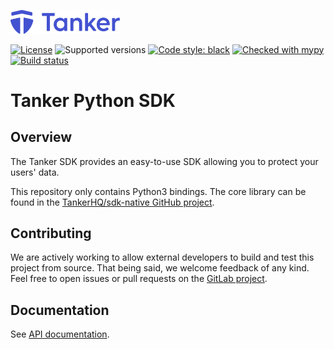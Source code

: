 <a href="#readme"><img src="https://raw.githubusercontent.com/TankerHQ/spec/master/img/tanker-logotype-blue-nomargin-350.png" alt="Tanker logo" width="175" /></a>

[![License](https://img.shields.io/badge/License-Apache%202.0-blue.svg)](https://opensource.org/licenses/Apache-2.0)
![Supported versions](https://img.shields.io/badge/python-v3.7--v3.11-blue)
[![Code style: black](https://img.shields.io/badge/code%20style-black-000000.svg)](https://github.com/psf/black)
[![Checked with mypy](https://img.shields.io/badge/mypy-checked-blue.svg)](https://mypy-lang.org)
[![Build status](https://gitlab.com/TankerHQ/sdk-python/badges/master/pipeline.svg)](https://gitlab.com/TankerHQ/sdk-python/pipelines)

# Tanker Python SDK

## Overview

The Tanker SDK provides an easy-to-use SDK allowing you to protect your users' data.

This repository only contains Python3 bindings. The core library can be found in the [TankerHQ/sdk-native GitHub project](https://github.com/TankerHQ/sdk-native).

## Contributing

We are actively working to allow external developers to build and test this project from source. That being said, we welcome feedback of any kind. Feel free to
open issues or pull requests on the [GitLab project](https://gitlab.com/TankerHQ/sdk-python).

## Documentation

See [API documentation](https://docs.tanker.io/latest/api/core/python).
